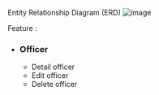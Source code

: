 Entity Relationship Diagram (ERD)
![image](https://github.com/dipaferdian/k3i-web-application/assets/8612273/1b3b9d86-93ae-4d87-9a93-7d3124d6b0d3)

Feature :

- ### Officer
  * Detail officer
  * Edit officer
  * Delete officer